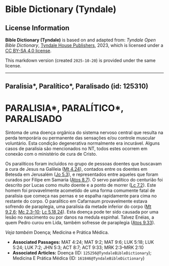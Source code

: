 # Bible Dictionary (Tyndale)

## License Information

**Bible Dictionary (Tyndale)** is based on and adapted from: _Tyndale Open Bible Dictionary_, [Tyndale House Publishers](https://tyndaleopenresources.com/), 2023, which is licensed under a [CC BY-SA 4.0 license](https://creativecommons.org/licenses/by-sa/4.0/legalcode.en).

This markdown version (created `2025-10-20`) is provided under the same license.



--------------------------------

## Paralisia*, Paralítico*, Paralisado (id: 125310)

PARALISIA\*, PARALÍTICO\*, PARALISADO
=====================================

Sintoma de uma doença orgânica do sistema nervoso central que resulta na perda temporária ou permanente das sensações e/ou controle muscular voluntário. Esta condição degenerativa normalmente era incurável. Alguns casos de paralisia são mencionados no NT, todos estes ocorrem em conexão com o ministério de cura de Cristo.

Os paralíticos foram incluídos no grupo de pessoas doentes que buscavam a cura de Jesus na Galileia ([Mt 4\.24](https://ref.ly/Matt4:24)), contados entre os doentes em Betesda em Jerusalém ([Jo 5\.3](https://ref.ly/John5:3)), e representados entre aqueles que foram curados por Filipe em Samaria ([Atos 8\.7](https://ref.ly/Acts8:7)). O servo paralítico do centurião foi descrito por Lucas como muito doente e a ponto de morrer ([Lc 7\.2](https://ref.ly/Luke7:2)). Este homem foi provavelmente acometido de uma forma comumente fatal de paralisia que começa nas pernas e se espalha rapidamente para cima no restante do corpo. O paralítico em Cafarnaum provavelmente estava sofrendo de paraplegia, uma paralisia da metade inferior do corpo ([Mt 9\.2,6](https://ref.ly/Matt9:2); [Mc 2\.3–10](https://ref.ly/Mark2:3-Mark2:10); [Lc 5\.18,24](https://ref.ly/Luke5:18)). Esta doença pode ter sido causada por uma lesão no nascimento ou por danos na medula espinhal. Talvez Enéias, a quem Pedro curou em Lida, também sofresse de paraplegia ([Atos 9\.33](https://ref.ly/Acts9:33)).

*Veja também* Doença; Medicina e Prática Médica.

* **Associated Passages:** MAT 4:24; MAT 9:2; MAT 9:6; LUK 5:18; LUK 5:24; LUK 7:2; JHN 5:3; ACT 8:7; ACT 9:33; MRK 2:3–MRK 2:10
* **Associated Articles:** Doença (ID: `125256@TyndaleBibleDictionary`); Medicina E Prática Médica (ID: `161846@TyndaleBibleDictionary`)

